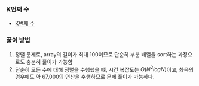 ### K번째 수
- [K번째 수](https://school.programmers.co.kr/learn/courses/30/lessons/42748)
### 풀이 방법
1. 정렬 문제로, array의 길이가 최대 100이므로 단순히 부분 배열을 sort하는 과정으로도 충분히 풀이가 가능함
2. 단순히 모든 수에 대해 정렬을 수행했을 떄, 시간 복잡도는 $O(N^2 logN)$이고, 촤윽의 경우에도 약 67,000의 연산을 수행하므로 문제 풀이가 가능하다.
